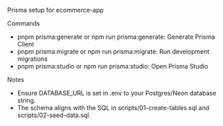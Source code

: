 Prisma setup for ecommerce-app

Commands

- pnpm prisma:generate or npm run prisma:generate: Generate Prisma Client
- pnpm prisma:migrate or npm run prisma:migrate: Run development migrations
- pnpm prisma:studio or npm run prisma:studio: Open Prisma Studio

Notes

- Ensure DATABASE_URL is set in .env to your Postgres/Neon database string.
- The schema aligns with the SQL in scripts/01-create-tables.sql and scripts/02-seed-data.sql.

